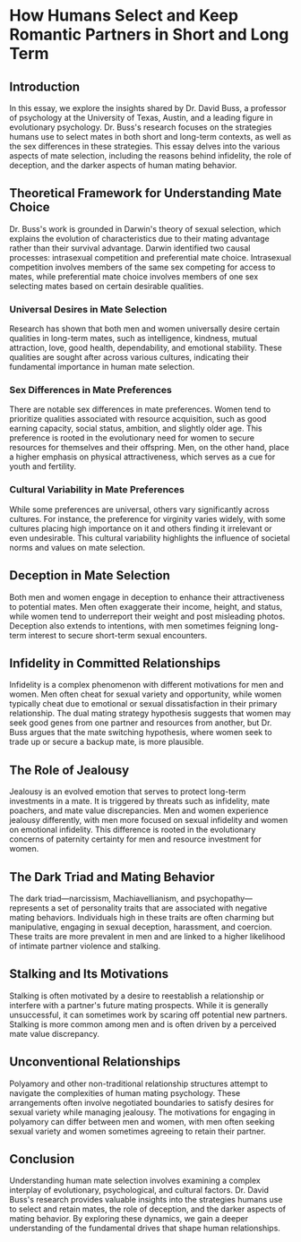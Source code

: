 # How Humans Select and Keep Romantic Partners in Short and Long Term

## Introduction

In this essay, we explore the insights shared by Dr. David Buss, a professor of psychology at the University of Texas, Austin, and a leading figure in evolutionary psychology. Dr. Buss's research focuses on the strategies humans use to select mates in both short and long-term contexts, as well as the sex differences in these strategies. This essay delves into the various aspects of mate selection, including the reasons behind infidelity, the role of deception, and the darker aspects of human mating behavior.

## Theoretical Framework for Understanding Mate Choice

Dr. Buss's work is grounded in Darwin's theory of sexual selection, which explains the evolution of characteristics due to their mating advantage rather than their survival advantage. Darwin identified two causal processes: intrasexual competition and preferential mate choice. Intrasexual competition involves members of the same sex competing for access to mates, while preferential mate choice involves members of one sex selecting mates based on certain desirable qualities.

### Universal Desires in Mate Selection

Research has shown that both men and women universally desire certain qualities in long-term mates, such as intelligence, kindness, mutual attraction, love, good health, dependability, and emotional stability. These qualities are sought after across various cultures, indicating their fundamental importance in human mate selection.

### Sex Differences in Mate Preferences

There are notable sex differences in mate preferences. Women tend to prioritize qualities associated with resource acquisition, such as good earning capacity, social status, ambition, and slightly older age. This preference is rooted in the evolutionary need for women to secure resources for themselves and their offspring. Men, on the other hand, place a higher emphasis on physical attractiveness, which serves as a cue for youth and fertility.

### Cultural Variability in Mate Preferences

While some preferences are universal, others vary significantly across cultures. For instance, the preference for virginity varies widely, with some cultures placing high importance on it and others finding it irrelevant or even undesirable. This cultural variability highlights the influence of societal norms and values on mate selection.

## Deception in Mate Selection

Both men and women engage in deception to enhance their attractiveness to potential mates. Men often exaggerate their income, height, and status, while women tend to underreport their weight and post misleading photos. Deception also extends to intentions, with men sometimes feigning long-term interest to secure short-term sexual encounters.

## Infidelity in Committed Relationships

Infidelity is a complex phenomenon with different motivations for men and women. Men often cheat for sexual variety and opportunity, while women typically cheat due to emotional or sexual dissatisfaction in their primary relationship. The dual mating strategy hypothesis suggests that women may seek good genes from one partner and resources from another, but Dr. Buss argues that the mate switching hypothesis, where women seek to trade up or secure a backup mate, is more plausible.

## The Role of Jealousy

Jealousy is an evolved emotion that serves to protect long-term investments in a mate. It is triggered by threats such as infidelity, mate poachers, and mate value discrepancies. Men and women experience jealousy differently, with men more focused on sexual infidelity and women on emotional infidelity. This difference is rooted in the evolutionary concerns of paternity certainty for men and resource investment for women.

## The Dark Triad and Mating Behavior

The dark triad—narcissism, Machiavellianism, and psychopathy—represents a set of personality traits that are associated with negative mating behaviors. Individuals high in these traits are often charming but manipulative, engaging in sexual deception, harassment, and coercion. These traits are more prevalent in men and are linked to a higher likelihood of intimate partner violence and stalking.

## Stalking and Its Motivations

Stalking is often motivated by a desire to reestablish a relationship or interfere with a partner's future mating prospects. While it is generally unsuccessful, it can sometimes work by scaring off potential new partners. Stalking is more common among men and is often driven by a perceived mate value discrepancy.

## Unconventional Relationships

Polyamory and other non-traditional relationship structures attempt to navigate the complexities of human mating psychology. These arrangements often involve negotiated boundaries to satisfy desires for sexual variety while managing jealousy. The motivations for engaging in polyamory can differ between men and women, with men often seeking sexual variety and women sometimes agreeing to retain their partner.

## Conclusion

Understanding human mate selection involves examining a complex interplay of evolutionary, psychological, and cultural factors. Dr. David Buss's research provides valuable insights into the strategies humans use to select and retain mates, the role of deception, and the darker aspects of mating behavior. By exploring these dynamics, we gain a deeper understanding of the fundamental drives that shape human relationships.